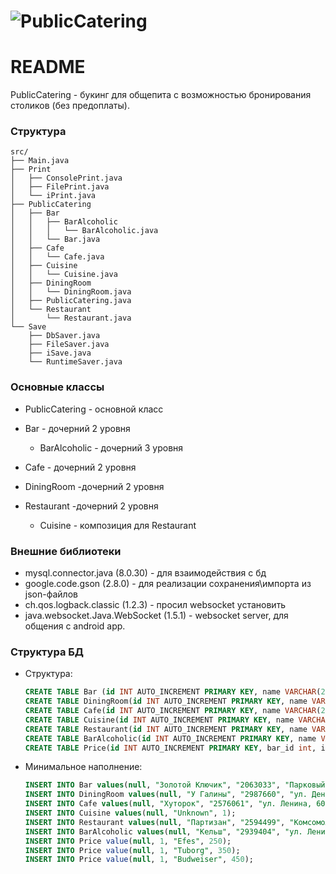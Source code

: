 # ![PublicСatering](https://user-images.githubusercontent.com/31171568/238048826-650ff8b5-f3d5-4070-8f0e-d88c0b48fb4b.jpg)
# README

PublicСatering - букинг для общепита с возможностью бронирования столиков \(без предоплаты\).

### Структура

```
src/
├── Main.java
├── Print
│   ├── ConsolePrint.java
│   ├── FilePrint.java
│   └── iPrint.java
├── PublicСatering
│   ├── Bar
│   │   ├── BarAlcoholic
│   │   │   └── BarAlcoholic.java
│   │   └── Bar.java
│   ├── Cafe
│   │   └── Cafe.java
│   ├── Cuisine
│   │   └── Cuisine.java
│   ├── DiningRoom
│   │   └── DiningRoom.java
│   ├── PublicСatering.java
│   └── Restaurant
│       └── Restaurant.java
└── Save
    ├── DbSaver.java
    ├── FileSaver.java
    ├── iSave.java
    └── RuntimeSaver.java
```

### Основные классы

* PublicСatering - основной класс
* Bar - дочерний 2 уровня

    * BarAlcoholic - дочерний 3 уровня
    
* Cafe - дочерний 2 уровня
* DiningRoom -дочерний 2 уровня
* Restaurant -дочерний 2 уровня

    * Cuisine - композиция для Restaurant
    

### Внешние библиотеки

* mysql.connector.java \(8.0.30\) - для взаимодействия с бд
* google.code.gson \(2.8.0\) - для реализации сохранения\\импорта из json-файлов
* ch.qos.logback.classic \(1.2.3\) - просил websocket установить
* java.websocket.Java.WebSocket \(1.5.1\) - websocket server, для общения с android app.

### Структура БД

* Структура:

    ```sql
    CREATE TABLE Bar (id INT AUTO_INCREMENT PRIMARY KEY, name VARCHAR(20), phoneNum VARCHAR(11), address VARCHAR(255), nonAlcoholic int DEFAULT 1, stars INT);
    CREATE TABLE DiningRoom(id INT AUTO_INCREMENT PRIMARY KEY, name VARCHAR(20), phoneNum VARCHAR(11), address VARCHAR(255), bound VARCHAR(100), stars INT);
    CREATE TABLE Cafe(id INT AUTO_INCREMENT PRIMARY KEY, name VARCHAR(20), phoneNum VARCHAR(11), address VARCHAR(255), fullCycle INT, stars INT);
    CREATE TABLE Cuisine(id INT AUTO_INCREMENT PRIMARY KEY, name VARCHAR(20), signatureDishes INT);
    CREATE TABLE Restaurant(id INT AUTO_INCREMENT PRIMARY KEY, name VARCHAR(20), phoneNum VARCHAR(11), address VARCHAR(255), Cuisine INT, showProgram int, stars INT,FOREIGN KEY (Cuisine)  REFERENCES Cuisine (id));
    CREATE TABLE BarAlcoholic(id INT AUTO_INCREMENT PRIMARY KEY, name VARCHAR(20), phoneNum VARCHAR(11), address VARCHAR(255), stars INT);
    CREATE TABLE Price(id INT AUTO_INCREMENT PRIMARY KEY, bar_id int, item VARCHAR(20), value INT, FOREIGN KEY (bar_id) REFERENCES BarAlcoholic (id));
    ```
	
* Минимальное наполнение:

    ```sql
    INSERT INTO Bar values(null, "Золотой Ключик", "2063033", "Парковый, 1", null, null);
    INSERT INTO DiningRoom values(null, "У Галины", "2987660", "ул. Дениса Давыдова, 13", "School", null);
    INSERT INTO Cafe values(null, "Хуторок", "2576061", "ул. Ленина, 60", 1, null);
    INSERT INTO Cuisine values(null, "Unknown", 1);
    INSERT INTO Restaurant values(null, "Партизан", "2594499", "Комсомольский пр, 1", 1, 1, null);
    INSERT INTO BarAlcoholic values(null, "Кельш", "2939404", "ул. Ленина, 7а", null);
    INSERT INTO Price value(null, 1, "Efes", 250);
    INSERT INTO Price value(null, 1, "Tuborg", 350);
    INSERT INTO Price value(null, 1, "Budweiser", 450);

    ```
